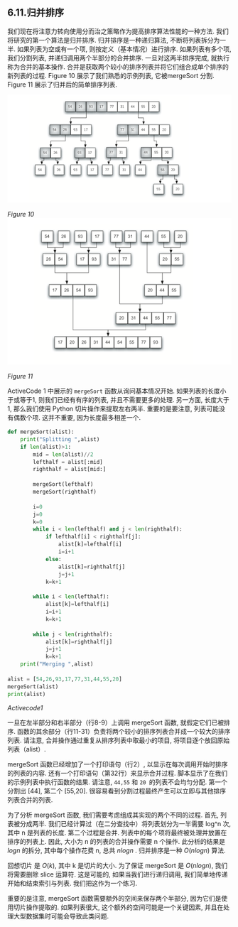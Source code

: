 ## 6.11.归并排序

我们现在将注意力转向使用分而治之策略作为提高排序算法性能的一种方法. 我们将研究的第一个算法是归并排序. 归并排序是一种递归算法, 不断将列表拆分为一半. 如果列表为空或有一个项, 则按定义（基本情况）进行排序. 如果列表有多个项, 我们分割列表, 并递归调用两个半部分的合并排序. 一旦对这两半排序完成, 就执行称为合并的基本操作. 合并是获取两个较小的排序列表并将它们组合成单个排序的新列表的过程. Figure 10 展示了我们熟悉的示例列表, 它被mergeSort 分割. Figure 11 展示了归并后的简单排序列表. 

![6.11.归并排序.figure10](assets/5.11.%E5%BD%92%E5%B9%B6%E6%8E%92%E5%BA%8F.figure10.png)

*Figure 10*
![6.11.归并排序.figure11](assets/5.11.%E5%BD%92%E5%B9%B6%E6%8E%92%E5%BA%8F.figure11.png)

*Figure 11*

ActiveCode 1 中展示的 `mergeSort` 函数从询问基本情况开始. 如果列表的长度小于或等于1, 则我们已经有有序的列表, 并且不需要更多的处理. 另一方面, 长度大于 1, 那么我们使用 Python 切片操作来提取左右两半. 重要的是要注意, 列表可能没有偶数个项. 这并不重要, 因为长度最多相差一个. 

```python
def mergeSort(alist):
    print("Splitting ",alist)
    if len(alist)>1:
        mid = len(alist)//2
        lefthalf = alist[:mid]
        righthalf = alist[mid:]

        mergeSort(lefthalf)
        mergeSort(righthalf)

        i=0
        j=0
        k=0
        while i < len(lefthalf) and j < len(righthalf):
            if lefthalf[i] < righthalf[j]:
                alist[k]=lefthalf[i]
                i=i+1
            else:
                alist[k]=righthalf[j]
                j=j+1
            k=k+1

        while i < len(lefthalf):
            alist[k]=lefthalf[i]
            i=i+1
            k=k+1

        while j < len(righthalf):
            alist[k]=righthalf[j]
            j=j+1
            k=k+1
    print("Merging ",alist)

alist = [54,26,93,17,77,31,44,55,20]
mergeSort(alist)
print(alist)
```

*Activecode1*

一旦在左半部分和右半部分（行8-9）上调用 mergeSort 函数, 就假定它们已被排序. 函数的其余部分（行11-31）负责将两个较小的排序列表合并成一个较大的排序列表. 请注意, 合并操作通过重复从排序列表中取最小的项目, 将项目逐个放回原始列表（alist）. 

mergeSort 函数已经增加了一个打印语句（行2）, 以显示在每次调用开始时排序的列表的内容. 还有一个打印语句（第32行）来显示合并过程. 脚本显示了在我们的示例列表中执行函数的结果. 请注意, `44,55` 和 `20 `的列表不会均匀分配. 第一个分割出 [44], 第二个 [55,20]. 很容易看到分割过程最终产生可以立即与其他排序列表合并的列表. 

为了分析 mergeSort 函数, 我们需要考虑组成其实现的两个不同的过程. 首先, 列表被分成两半. 我们已经计算过（在二分查找中）将列表划分为一半需要 log^n 次, 其中 n 是列表的长度. 第二个过程是合并. 列表中的每个项将最终被处理并放置在排序的列表上. 因此, 大小为 n 的列表的合并操作需要 n 个操作. 此分析的结果是 $logn$ 的拆分, 其中每个操作花费 n, 总共 $nlogn$ . 归并排序是一种 $O(nlogn)$ 算法. 

回想切片 是 $O(k)$, 其中 k 是切片的大小. 为了保证 mergeSort 是 $O(nlogn)$, 我们将需要删除 slice 运算符. 这是可能的, 如果当我们进行递归调用, 我们简单地传递开始和结束索引与列表. 我们把这作为一个练习. 

重要的是注意, mergeSort 函数需要额外的空间来保存两个半部分, 因为它们是使用切片操作提取的. 如果列表很大, 这个额外的空间可能是一个关键因素, 并且在处理大型数据集时可能会导致此类问题. 
